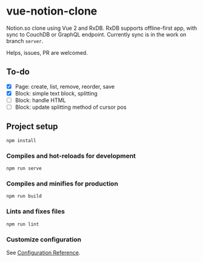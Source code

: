 # vue-notion-clone

Notion.so clone using Vue 2 and RxDB.
RxDB supports offline-first app, with sync to CouchDB or GraphQL endpoint.
Currently sync is in the work on branch `server`.

Helps, issues, PR are welcomed.

## To-do

- [x] Page: create, list, remove, reorder, save
- [x] Block: simple text block, splitting
- [ ] Block: handle HTML
- [ ] Block: update splitting method of cursor pos

## Project setup
```
npm install
```

### Compiles and hot-reloads for development
```
npm run serve
```

### Compiles and minifies for production
```
npm run build
```

### Lints and fixes files
```
npm run lint
```

### Customize configuration
See [Configuration Reference](https://cli.vuejs.org/config/).
